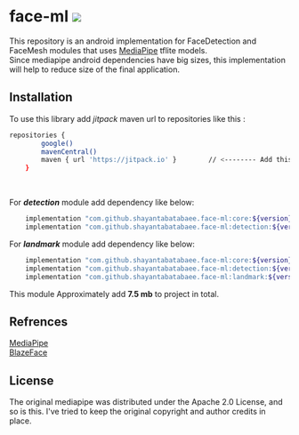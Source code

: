 # face-ml [![](https://jitpack.io/v/shayantabatabaee/Face-ML.svg)](https://jitpack.io/#shayantabatabaee/Face-ML)

This repository is an android implementation for FaceDetection and FaceMesh modules that uses [MediaPipe](https://google.github.io/mediapipe/) tflite models.</br>
Since mediapipe android dependencies have big sizes, this implementation will help to reduce size of the final application.

## Installation
To use this library add <i>jitpack</i> maven url to repositories like this :

```bash
repositories {
        google()
        mavenCentral()
        maven { url 'https://jitpack.io' }        // <-------- Add this line
    }
```
</br>

For <b><i>detection</i></b> module add dependency like below: 
```bash
    implementation "com.github.shayantabatabaee.face-ml:core:${version}"
    implementation "com.github.shayantabatabaee.face-ml:detection:${version}"
```

For <b><i>landmark</i></b> module add dependency like below:
```bash
    implementation "com.github.shayantabatabaee.face-ml:core:${version}"
    implementation "com.github.shayantabatabaee.face-ml:detection:${version}"
    implementation "com.github.shayantabatabaee.face-ml:landmark:${version}"
```
This module Approximately add <b>7.5 mb</b> to project in total.

## Refrences
[MediaPipe](https://google.github.io/mediapipe/)</br>
[BlazeFace](https://arxiv.org/abs/1907.05047)

## License
The original mediapipe was distributed under the Apache 2.0 License, and so is this. I've tried to
keep the original copyright and author credits in place.






